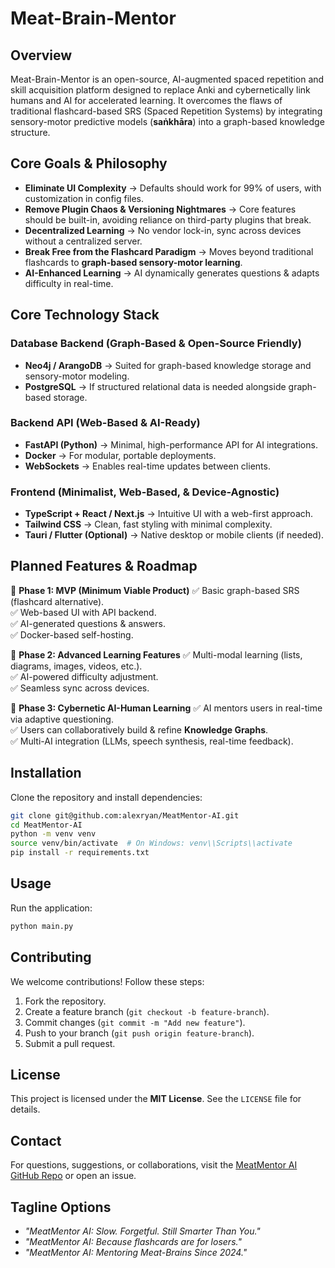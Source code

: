 # Meat-Brain-Mentor

## Overview
Meat-Brain-Mentor is an open-source, AI-augmented spaced repetition and skill acquisition platform designed to replace Anki and cybernetically link humans and AI for accelerated learning. It overcomes the flaws of traditional flashcard-based SRS (Spaced Repetition Systems) by integrating sensory-motor predictive models (**saṅkhāra**) into a graph-based knowledge structure.

## Core Goals & Philosophy
- **Eliminate UI Complexity** → Defaults should work for 99% of users, with customization in config files.
- **Remove Plugin Chaos & Versioning Nightmares** → Core features should be built-in, avoiding reliance on third-party plugins that break.
- **Decentralized Learning** → No vendor lock-in, sync across devices without a centralized server.
- **Break Free from the Flashcard Paradigm** → Moves beyond traditional flashcards to **graph-based sensory-motor learning**.
- **AI-Enhanced Learning** → AI dynamically generates questions & adapts difficulty in real-time.

## Core Technology Stack
### **Database Backend (Graph-Based & Open-Source Friendly)**
- **Neo4j / ArangoDB** → Suited for graph-based knowledge storage and sensory-motor modeling.
- **PostgreSQL** → If structured relational data is needed alongside graph-based storage.

### **Backend API (Web-Based & AI-Ready)**
- **FastAPI (Python)** → Minimal, high-performance API for AI integrations.
- **Docker** → For modular, portable deployments.
- **WebSockets** → Enables real-time updates between clients.

### **Frontend (Minimalist, Web-Based, & Device-Agnostic)**
- **TypeScript + React / Next.js** → Intuitive UI with a web-first approach.
- **Tailwind CSS** → Clean, fast styling with minimal complexity.
- **Tauri / Flutter (Optional)** → Native desktop or mobile clients (if needed).

## Planned Features & Roadmap
📌 **Phase 1: MVP (Minimum Viable Product)**
✅ Basic graph-based SRS (flashcard alternative).  
✅ Web-based UI with API backend.  
✅ AI-generated questions & answers.  
✅ Docker-based self-hosting.  

📌 **Phase 2: Advanced Learning Features**
✅ Multi-modal learning (lists, diagrams, images, videos, etc.).  
✅ AI-powered difficulty adjustment.  
✅ Seamless sync across devices.  

📌 **Phase 3: Cybernetic AI-Human Learning**
✅ AI mentors users in real-time via adaptive questioning.  
✅ Users can collaboratively build & refine **Knowledge Graphs**.  
✅ Multi-AI integration (LLMs, speech synthesis, real-time feedback).  

## Installation
Clone the repository and install dependencies:
```bash
git clone git@github.com:alexryan/MeatMentor-AI.git
cd MeatMentor-AI
python -m venv venv
source venv/bin/activate  # On Windows: venv\\Scripts\\activate
pip install -r requirements.txt
```

## Usage
Run the application:
```bash
python main.py
```

## Contributing
We welcome contributions! Follow these steps:
1. Fork the repository.
2. Create a feature branch (`git checkout -b feature-branch`).
3. Commit changes (`git commit -m "Add new feature"`).
4. Push to your branch (`git push origin feature-branch`).
5. Submit a pull request.

## License
This project is licensed under the **MIT License**. See the `LICENSE` file for details.

## Contact
For questions, suggestions, or collaborations, visit the [MeatMentor AI GitHub Repo](https://github.com/alexryan/MeatMentor-AI) or open an issue.

## Tagline Options
- *"MeatMentor AI: Slow. Forgetful. Still Smarter Than You."*
- *"MeatMentor AI: Because flashcards are for losers."*
- *"MeatMentor AI: Mentoring Meat-Brains Since 2024."*

